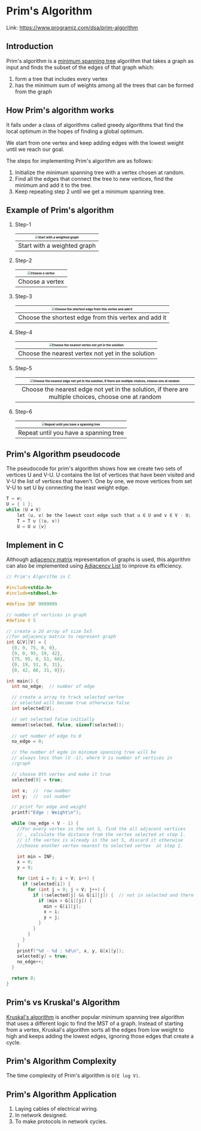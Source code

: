 # Prim's Algorithm



Link: https://www.programiz.com/dsa/prim-algorithm





## Introduction

Prim's algorithm is a [minimum spanning tree](https://www.programiz.com/dsa/spanning-tree-and-minimum-spanning-tree#minimum-spanning) algorithm that takes a graph as input and finds the subset of the edges of that graph which:

1.  form a tree that includes every vertex
2.  has the minimum sum of weights among all the trees that can be formed from the graph





## How Prim's algorithm works

It falls under a class of algorithms called greedy algorithms that find the local optimum in the hopes of finding a global optimum.

We start from one vertex and keep adding edges with the lowest weight until we reach our goal.

The steps for implementing Prim's algorithm are as follows:

1.  Initialize the minimum spanning tree with a vertex chosen at random.
2.  Find all the edges that connect the tree to new vertices, find the minimum and add it to the tree.
3.  Keep repeating step 2 until we get a minimum spanning tree.





## Example of Prim's algorithm

1.  Step-1

    | <img src="4.Prim's Algorithm.assets/pa_1.png" alt="Start with a weighted graph" style="zoom:50%;" /> |
    | :----------------------------------------------------------: |
    |                 Start with a weighted graph                  |

    

2.  Step-2

    | <img src="4.Prim's Algorithm.assets/pa_2.png" alt="Choose a vertex" style="zoom:50%;" /> |
    | :----------------------------------------------------------: |
    |                       Choose a vertex                        |

    

3.  Step-3

    | <img src="4.Prim's Algorithm.assets/pa_3.png" alt="Choose the shortest edge from this vertex and add it" style="zoom:50%;" /> |
    | :----------------------------------------------------------: |
    |     Choose the shortest edge from this vertex and add it     |

    

4.  Step-4

    | <img src="4.Prim's Algorithm.assets/pa_4.png" alt="Choose the nearest vertex not yet in the solution" style="zoom:50%;" /> |
    | :----------------------------------------------------------: |
    |      Choose the nearest vertex not yet in the solution       |

    

5.  Step-5

    | <img src="4.Prim's Algorithm.assets/pa_5.png" alt="Choose the nearest edge not yet in the solution, if there are multiple choices, choose one at random" style="zoom:50%;" /> |
    | :----------------------------------------------------------: |
    | Choose the nearest edge not yet in the solution, if there are multiple choices, choose one at random |

    

6.  Step-6

    | <img src="4.Prim's Algorithm.assets/pa_6.png" alt="Repeat until you have a spanning tree" style="zoom:50%;" /> |
    | :----------------------------------------------------------: |
    |            Repeat until you have a spanning tree             |





## Prim's Algorithm pseudocode

The pseudocode for prim's algorithm shows how we create two sets of vertices U and V-U. U contains the list of vertices that have been visited and V-U the list of vertices that haven't. One by one, we move vertices from set V-U to set U by connecting the least weight edge.

```c
T = ∅;
U = { 1 };
while (U ≠ V)
    let (u, v) be the lowest cost edge such that u ∈ U and v ∈ V - U;
    T = T ∪ {(u, v)}
    U = U ∪ {v}
```





## Implement in C

Although [adjacency matrix](https://www.programiz.com/dsa/graph-adjacency-matrix) representation of graphs is used, this algorithm can also be implemented using [Adjacency List](https://www.programiz.com/dsa/graph-adjacency-list) to improve its efficiency.

```c
// Prim's Algorithm in C

#include<stdio.h>
#include<stdbool.h> 

#define INF 9999999

// number of vertices in graph
#define V 5

// create a 2d array of size 5x5
//for adjacency matrix to represent graph
int G[V][V] = {
  {0, 9, 75, 0, 0},
  {9, 0, 95, 19, 42},
  {75, 95, 0, 51, 66},
  {0, 19, 51, 0, 31},
  {0, 42, 66, 31, 0}};

int main() {
  int no_edge;  // number of edge

  // create a array to track selected vertex
  // selected will become true otherwise false
  int selected[V];

  // set selected false initially
  memset(selected, false, sizeof(selected));
  
  // set number of edge to 0
  no_edge = 0;

  // the number of egde in minimum spanning tree will be
  // always less than (V -1), where V is number of vertices in
  //graph

  // choose 0th vertex and make it true
  selected[0] = true;

  int x;  //  row number
  int y;  //  col number

  // print for edge and weight
  printf("Edge : Weight\n");

  while (no_edge < V - 1) {
    //For every vertex in the set S, find the all adjacent vertices
    // , calculate the distance from the vertex selected at step 1.
    // if the vertex is already in the set S, discard it otherwise
    //choose another vertex nearest to selected vertex  at step 1.

    int min = INF;
    x = 0;
    y = 0;

    for (int i = 0; i < V; i++) {
      if (selected[i]) {
        for (int j = 0; j < V; j++) {
          if (!selected[j] && G[i][j]) {  // not in selected and there is an edge
            if (min > G[i][j]) {
              min = G[i][j];
              x = i;
              y = j;
            }
          }
        }
      }
    }
    printf("%d - %d : %d\n", x, y, G[x][y]);
    selected[y] = true;
    no_edge++;
  }

  return 0;
}
```





## Prim's vs Kruskal's Algorithm

[Kruskal's algorithm](https://www.programiz.com/dsa/kruskal-algorithm) is another popular minimum spanning tree algorithm that uses a different logic to find the MST of a graph. Instead of starting from a vertex, Kruskal's algorithm sorts all the edges from low weight to high and keeps adding the lowest edges, ignoring those edges that create a cycle.





## Prim's Algorithm Complexity

The time complexity of Prim's algorithm is `O(E log V)`.





## Prim's Algorithm Application

1.  Laying cables of electrical wiring.
2.  In network designed.
3.  To make protocols in network cycles.